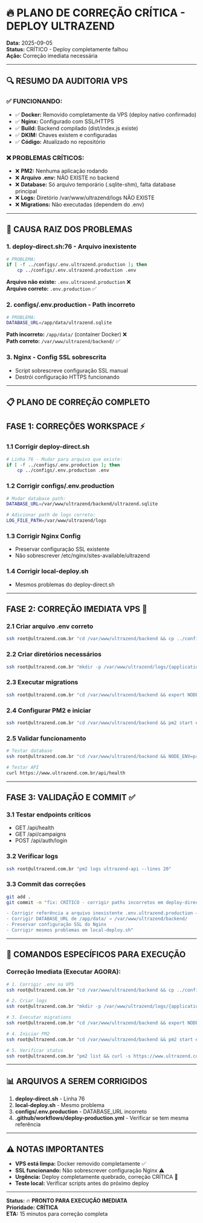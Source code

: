 # 🔥 PLANO DE CORREÇÃO CRÍTICA - DEPLOY ULTRAZEND

**Data:** 2025-09-05  
**Status:** CRÍTICO - Deploy completamente falhou  
**Ação:** Correção imediata necessária  

---

## 🔍 RESUMO DA AUDITORIA VPS

### ✅ **FUNCIONANDO:**
- ✅ **Docker:** Removido completamente da VPS (deploy nativo confirmado)
- ✅ **Nginx:** Configurado com SSL/HTTPS
- ✅ **Build:** Backend compilado (dist/index.js existe)
- ✅ **DKIM:** Chaves existem e configuradas
- ✅ **Código:** Atualizado no repositório

### ❌ **PROBLEMAS CRÍTICOS:**
- ❌ **PM2:** Nenhuma aplicação rodando
- ❌ **Arquivo .env:** NÃO EXISTE no backend
- ❌ **Database:** Só arquivo temporário (.sqlite-shm), falta database principal
- ❌ **Logs:** Diretório /var/www/ultrazend/logs NÃO EXISTE
- ❌ **Migrations:** Não executadas (dependem do .env)

---

## 🚨 CAUSA RAIZ DOS PROBLEMAS

### **1. deploy-direct.sh:76** - Arquivo inexistente
```bash
# PROBLEMA:
if [ -f ../configs/.env.ultrazend.production ]; then
    cp ../configs/.env.ultrazend.production .env
```
**Arquivo não existe:** `.env.ultrazend.production` ❌  
**Arquivo correto:** `.env.production` ✅

### **2. configs/.env.production** - Path incorreto
```bash
# PROBLEMA:
DATABASE_URL=/app/data/ultrazend.sqlite
```
**Path incorreto:** `/app/data/` (container Docker) ❌  
**Path correto:** `/var/www/ultrazend/backend/` ✅

### **3. Nginx** - Config SSL sobrescrita
- Script sobrescreve configuração SSL manual
- Destrói configuração HTTPS funcionando

---

## 📋 PLANO DE CORREÇÃO COMPLETO

## **FASE 1: CORREÇÕES WORKSPACE** ⚡

### **1.1 Corrigir deploy-direct.sh**
```bash
# Linha 76 - Mudar para arquivo que existe:
if [ -f ../configs/.env.production ]; then
    cp ../configs/.env.production .env
```

### **1.2 Corrigir configs/.env.production**
```bash
# Mudar database path:
DATABASE_URL=/var/www/ultrazend/backend/ultrazend.sqlite

# Adicionar path de logs correto:
LOG_FILE_PATH=/var/www/ultrazend/logs
```

### **1.3 Corrigir Nginx Config**
- Preservar configuração SSL existente
- Não sobrescrever /etc/nginx/sites-available/ultrazend

### **1.4 Corrigir local-deploy.sh**
- Mesmos problemas do deploy-direct.sh

---

## **FASE 2: CORREÇÃO IMEDIATA VPS** 🚀

### **2.1 Criar arquivo .env correto**
```bash
ssh root@ultrazend.com.br "cd /var/www/ultrazend/backend && cp ../configs/.env.production .env && sed -i 's|/app/data/|/var/www/ultrazend/backend/|g' .env"
```

### **2.2 Criar diretórios necessários**
```bash
ssh root@ultrazend.com.br "mkdir -p /var/www/ultrazend/logs/{application,errors,security,performance,business}"
```

### **2.3 Executar migrations**
```bash
ssh root@ultrazend.com.br "cd /var/www/ultrazend/backend && export NODE_ENV=production && npm run migrate:latest"
```

### **2.4 Configurar PM2 e iniciar**
```bash
ssh root@ultrazend.com.br "cd /var/www/ultrazend/backend && pm2 start ecosystem.config.js --env production && pm2 save"
```

### **2.5 Validar funcionamento**
```bash
# Testar database
ssh root@ultrazend.com.br "cd /var/www/ultrazend/backend && NODE_ENV=production node -e 'const db = require(\"./dist/config/database.js\").default; db.raw(\"SELECT 1\").then(() => console.log(\"✅ DB OK\")).catch(console.error)'"

# Testar API
curl https://www.ultrazend.com.br/api/health
```

---

## **FASE 3: VALIDAÇÃO E COMMIT** ✅

### **3.1 Testar endpoints críticos**
- GET /api/health
- GET /api/campaigns  
- POST /api/auth/login

### **3.2 Verificar logs**
```bash
ssh root@ultrazend.com.br "pm2 logs ultrazend-api --lines 20"
```

### **3.3 Commit das correções**
```bash
git add .
git commit -m "fix: CRÍTICO - corrigir paths incorretos em deploy-direct.sh e configs/.env.production

- Corrigir referência a arquivo inexistente .env.ultrazend.production → .env.production  
- Corrigir DATABASE_URL de /app/data/ → /var/www/ultrazend/backend/
- Preservar configuração SSL do Nginx
- Corrigir mesmos problemas em local-deploy.sh"
```

---

## 🔧 COMANDOS ESPECÍFICOS PARA EXECUÇÃO

### **Correção Imediata (Executar AGORA):**
```bash
# 1. Corrigir .env na VPS
ssh root@ultrazend.com.br "cd /var/www/ultrazend/backend && cp ../configs/.env.production .env && sed -i 's|/app/data/ultrazend.sqlite|/var/www/ultrazend/backend/ultrazend.sqlite|g' .env"

# 2. Criar logs
ssh root@ultrazend.com.br "mkdir -p /var/www/ultrazend/logs/{application,errors,security,performance,business} && chown -R www-data:www-data /var/www/ultrazend/logs"

# 3. Executar migrations  
ssh root@ultrazend.com.br "cd /var/www/ultrazend/backend && export NODE_ENV=production && npm run migrate:latest"

# 4. Iniciar PM2
ssh root@ultrazend.com.br "cd /var/www/ultrazend/backend && pm2 start ecosystem.config.js --env production && pm2 save"

# 5. Verificar status
ssh root@ultrazend.com.br "pm2 list && curl -s https://www.ultrazend.com.br/api/health"
```

---

## 📊 ARQUIVOS A SEREM CORRIGIDOS

1. **deploy-direct.sh** - Linha 76
2. **local-deploy.sh** - Mesmo problema
3. **configs/.env.production** - DATABASE_URL incorreto  
4. **.github/workflows/deploy-production.yml** - Verificar se tem mesma referência

---

## ⚠️ NOTAS IMPORTANTES

- **VPS está limpa:** Docker removido completamente ✅
- **SSL funcionando:** Não sobrescrever configuração Nginx ⚠️  
- **Urgência:** Deploy completamente quebrado, correção CRÍTICA 🚨
- **Teste local:** Verificar scripts antes do próximo deploy

---

**Status:** 🔥 **PRONTO PARA EXECUÇÃO IMEDIATA**  
**Prioridade:** **CRÍTICA**  
**ETA:** 15 minutos para correção completa